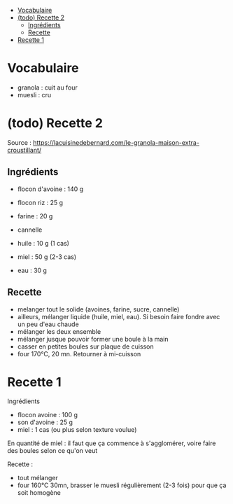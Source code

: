 
<!-- vim-markdown-toc GFM -->

* [Vocabulaire](#vocabulaire)
* [(todo) Recette 2](#todo-recette-2)
    * [Ingrédients](#ingrédients)
    * [Recette](#recette)
* [Recette 1](#recette-1)

<!-- vim-markdown-toc -->

# Vocabulaire
- granola : cuit au four
- muesli : cru

# (todo) Recette 2
Source : https://lacuisinedebernard.com/le-granola-maison-extra-croustillant/
## Ingrédients
- flocon d'avoine   :   140 g
- flocon riz        :   25 g
- farine            :   20 g
- cannelle

- huile : 10 g (1 cas)
- miel  : 50 g (2-3 cas)
- eau   : 30 g

## Recette
- melanger tout le solide (avoines, farine, sucre, cannelle)
- ailleurs, mélanger liquide (huile, miel, eau). Si besoin faire fondre avec un peu d'eau chaude
- mélanger les deux ensemble
- mélanger jusque pouvoir former une boule à la main
- casser en petites boules sur plaque de cuisson
- four 170°C, 20 mn. Retourner à mi-cuisson

# Recette 1
Ingrédients
- flocon avoine :   100 g
- son d'avoine  :   25  g
- miel          :   1 cas (ou plus selon texture voulue)

En quantité de miel : il faut que ça commence à s'agglomérer, voire faire des boules selon ce qu'on veut

Recette :
- tout mélanger 
- four 160°C 30mn, brasser le muesli régulièrement (2-3 fois) pour que ça soit homogène
